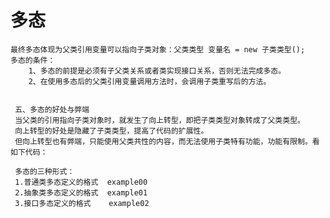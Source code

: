 #  多态

    最终多态体现为父类引用变量可以指向子类对象：父类类型 变量名 = new 子类类型(); 
    多态的条件：
        1、多态的前提是必须有子父类关系或者类实现接口关系，否则无法完成多态。 
        2、在使用多态后的父类引用变量调用方法时，会调用子类重写后的方法。 
     
     
     五、多态的好处与弊端 
     当父类的引用指向子类对象时，就发生了向上转型，即把子类类型对象转成了父类类型。
     向上转型的好处是隐藏了子类类型，提高了代码的扩展性。
     但向上转型也有弊端，只能使用父类共性的内容，而无法使用子类特有功能，功能有限制。看如下代码：
     
     多态的三种形式：
     1.普通类多态定义的格式  example00
     2.抽象类多态定义的格式  example01
     3.接口多态定义的格式    example02
     
     